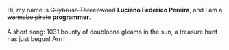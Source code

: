 Hi, my name is ~~Guybrush Threepwood~~ **Luciano Federico Pereira**, and I am a ~~wannabe pirate~~ **programmer**.<br><br>A short song: 1031 bounty of doubloons gleams in the sun, a treasure hunt has just begun! Arrr!

